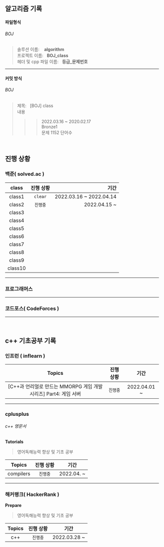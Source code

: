 ## 알고리즘 기록

#### 파일형식
###### BOJ
> 솔루션 이름: &nbsp;&nbsp; ****algorithm**** <br>
> 프로젝트 이름: &nbsp;&nbsp;****BOJ_class**** <br>
> 헤더 및 cpp 파일 이름: &nbsp;&nbsp;****등급_문제번호**** <br>

---------

#### 커밋 방식 
###### BOJ
> 제목: &nbsp;&nbsp;[BOJ] class <br>
> 내용
> > >2022.03.16 ~ 2020.02.17 <br>
> > >Bronze1 <br>
> > >문제 1152 단어수 <br>
<br>

## 진행 상황

### 백준( solved.ac )
| class | 진행 상황 | 기간 |
| :----: | :----: | ----: |
|class1| `clear` | 2022.03.16 ~ 2022.04.14 |
|class2| `진행중` | 2022.04.15 ~ |
|class3| | |
|class4| | |
|class5| | |
|class6| |  |
|class7| | |
|class8| | |
|class9| |   |
|class10| | |

---------------
### 프로그래머스 

---------------
### 코드포스( CodeForces )

----------------
<br>

## c++ 기초공부 기록

### 인프런 ( inflearn )
| Topics | 진행 상황 | 기간 |
| :----: | :----: | :----: |
| [C++과 언리얼로 만드는 MMORPG 게임 개발 시리즈] Part4: 게임 서버 | `진행중` | 2022.04.01 ~ |

----------------
### cplusplus 
###### c++ 영문서<br>
****Tutorials****
> 영어독해능력 향상 및 기초 공부

| Topics | 진행 상황 | 기간 |
| :----: | :----: | :----: |
| compilers | `진행중` | 2022.04. ~ |

----------------
### 해커랭크( HackerRank )

****Prepare****
> 영어독해능력 향상 및 기초 공부

| Topics | 진행 상황 | 기간 |
| :----: | :----: | :----: |
| c++ | `진행중` | 2022.03.28 ~ |
